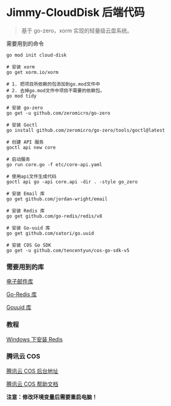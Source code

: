 # Jimmy-CloudDisk 后端代码

> 基于 go-zero，xorm 实现的轻量级云盘系统。

需要用到的命令

```text
go mod init cloud-disk

# 安装 xorm
go get xorm.io/xorm

# 1. 把项目所依赖的包添加到go.mod文件中
# 2. 去掉go.mod文件中项目不需要的依赖包。
go mod tidy

# 安装 go-zero
go get -u github.com/zeromicro/go-zero

# 安装 Goctl
go install github.com/zeromicro/go-zero/tools/goctl@latest

# 创建 API 服务
goctl api new core

# 启动服务
go run core.go -f etc/core-api.yaml

# 使用api文件生成代码
goctl api go -api core.api -dir . -style go_zero

# 安装 Email 库
go get github.com/jordan-wright/email

# 安装 Redis 库
go get github.com/go-redis/redis/v8

# 安装 Go-uuid 库
go get github.com/satori/go.uuid

# 安装 COS Go SDK
go get -u github.com/tencentyun/cos-go-sdk-v5
```

### 需要用到的库

[电子邮件库](https://github.com/jordan-wright/email)

[Go-Redis 库](https://github.com/go-redis/redis)

[Gouuid 库](https://github.com/satori/go.uuid)

### 教程

[Windows 下安装 Redis](https://redis.com.cn/redis-installation.html)

### 腾讯云 COS

[腾讯云 COS 后台地址](https://console.cloud.tencent.com/cos/bucket)

[腾讯云 COS 帮助文档](https://cloud.tencent.com/document/product/436/31215)

**注意：修改环境变量后需要重启电脑！**
